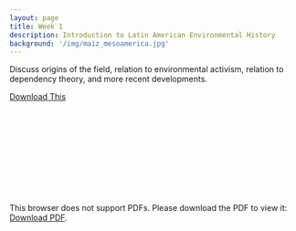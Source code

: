```yaml
---
layout: page
title: Week 1
description: Introduction to Latin American Environmental History
background: '/img/maiz_mesoamerica.jpg'
---
```

Discuss origins of the field, relation to environmental activism, relation to dependency theory, and more recent developments.

[Download This](Intro_LAEH.pdf)

<object data="http://localhost:4000/Intro_LAEH.pdf" type="application/pdf" width="700px" height="700px">
    <embed src="http://localhost:4000/Intro_LAEH.pdf">
        <p>This browser does not support PDFs. Please download the PDF to view it: <a href="http://yoursite.com/the.pdf">Download PDF</a>.</p>
    </embed>
</object>
